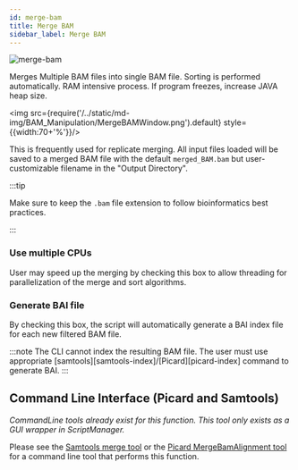 ```yaml
---
id: merge-bam
title: Merge BAM
sidebar_label: Merge BAM
---
```


![merge-bam](/../static/icons/BAM_Manipulation/MergeSamFiles_square.svg)

Merges Multiple BAM files into single BAM file. Sorting is performed automatically. RAM intensive process. If program freezes, increase JAVA heap size.

<img src={require('/../static/md-img/BAM_Manipulation/MergeBAMWindow.png').default} style={{width:70+'%'}}/>

This is frequently used for replicate merging. All input files loaded will be saved to a merged BAM file with the default `merged_BAM.bam` but user-customizable filename in the "Output Directory".

:::tip

Make sure to keep the `.bam` file extension to follow bioinformatics best practices.

:::

### Use multiple CPUs
User may speed up the merging by checking this box to allow threading for parallelization of the merge and sort algorithms.

### Generate BAI file
By checking this box, the script will automatically generate a BAI index file for each new filtered BAM file.

:::note
The CLI cannot index the resulting BAM file. The user must use appropriate [samtools][samtools-index]/[Picard][picard-index] command to generate BAI.
:::

## Command Line Interface (Picard and Samtools)
_CommandLine tools already exist for this function. This tool only exists as a GUI wrapper in ScriptManager._

Please see the [Samtools merge tool][samtools-merge] or the [Picard MergeBamAlignment tool][picard-merge] for a command line tool that performs this function.


[samtools-merge]:http://www.htslib.org/doc/samtools-merge.html
[picard-merge]:https://broadinstitute.github.io/picard/command-line-overview.html#MergeBamAlignment
